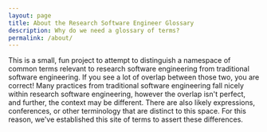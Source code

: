 ```yaml
---
layout: page
title: About the Research Software Engineer Glossary
description: Why do we need a glossary of terms?
permalink: /about/
---
```


This is a small, fun project to attempt to distinguish a namespace of common
terms relevant to research software engineering from traditional software engineering.
If you see a lot of overlap between those two, you are correct! Many practices 
from traditional software engineering fall nicely within research software
engineering, however the overlap isn't perfect, and further, the context 
may be different. There are also likely expressions, conferences, or other
terminology that are distinct to this space. For this reason, we've 
established this site of terms to assert these differences.
